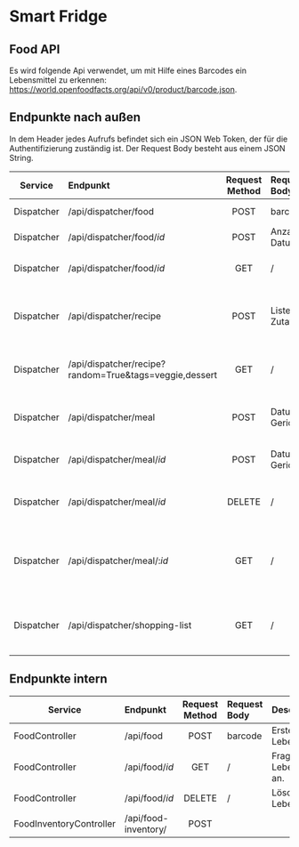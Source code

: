 # Smart Fridge
## Food API
Es wird folgende Api verwendet, um mit Hilfe eines Barcodes ein Lebensmittel zu erkennen: https://world.openfoodfacts.org/api/v0/product/barcode.json.

## Endpunkte nach außen
In dem Header jedes Aufrufs befindet sich ein JSON Web Token, der für die Authentifizierung zuständig ist.
Der Request Body besteht aus einem JSON String.

| Service       | Endpunkt                          |Request Method| Request Body | Description
| ------------- |:----------------------------------|:------------:|:-------------|:---------------------------------------------------------|
| Dispatcher    |/api/dispatcher/food                                   | POST         |barcode| Erstellt ein Lebensmittel.                               |
| Dispatcher    |/api/dispatcher/food/*id*                              | POST         |Anzahl, Datum| Ändert ein Lebensmittel.                               |
| Dispatcher    |/api/dispatcher/food/*id*                              | GET          |/| Fragt ein Lebensmittel an.                               |
| Dispatcher    |/api/dispatcher/recipe                                 | POST         |Liste an Zutaten| Gibt ein Rezept basierend auf Zutaten zurück.            |
| Dispatcher    |/api/dispatcher/recipe?random=True&tags=veggie,dessert | GET          |/| Gibt ein zufälliges Rezept zurück.                       |
| Dispatcher    |/api/dispatcher/meal                                   | POST         |Datum, Gerichtname| Erstellen eines geplanten Gerichts.                      |
| Dispatcher    |/api/dispatcher/meal/*id*                              | POST         |Datum, Gerichtname| Ändern eines geplanten Gerichts.                         |
| Dispatcher    |/api/dispatcher/meal/*id*                              | DELETE       |/| Löschen eines geplanten Gerichts.                        |
| Dispatcher    |/api/dispatcher/meal/:*id*                             | GET          |/| Bekommen eines geplanten Gerichts oder alle Gerichte.    |
| Dispatcher    |/api/dispatcher/shopping-list                          | GET          |/| Bekommen der Einkaufsliste der nächsten 7 Tage.                              |

## Endpunkte intern

| Service       | Endpunkt                          |Request Method| Request Body | Description
| ------------- |:----------------------------------|:------------:|:-------------|:---------------------------------------------------------|
| FoodController             |/api/food        | POST         |barcode| Erstellt ein Lebensmittel.                               |
| FoodController             |/api/food/*id*   | GET          |/| Fragt ein Lebensmittel an.                               |
| FoodController             |/api/food/*id*   | DELETE       |/| Löscht ein Lebensmittel.                                 |
| FoodInventoryController    |/api/food-inventory/   | POST       ||                                  |
